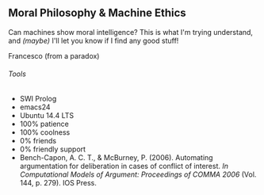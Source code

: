 ## Moral Philosophy & Machine Ethics

Can machines show moral intelligence?
This is what I'm trying understand, and _(maybe)_ I'll let you know if I find any good stuff!

Francesco (from a paradox)

###### Tools
* SWI Prolog
* emacs24
* Ubuntu 14.4 LTS
* 100% patience
* 100% coolness
* 0% friends
* 0% friendly support
* Bench-Capon, A. C. T., & McBurney, P. (2006). Automating
argumentation for deliberation in cases of conflict of interest. 
_In Computational Models of Argument: Proceedings of COMMA 2006_ (Vol. 144, p. 279). IOS Press.
